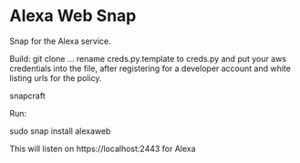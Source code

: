 # Alexa Web Snap

Snap for the Alexa service.

Build:
git clone ...
rename creds.py.template to creds.py and put your aws credentials into the file, after registering for a developer account and white listing urls for the policy.

snapcraft



Run:

sudo snap install alexaweb

This will listen on https://localhost:2443 for Alexa
